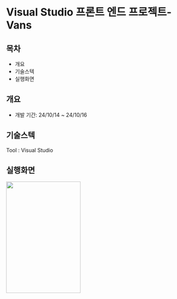 # Visual Studio 프론트 엔드 프로젝트-Vans

## 목차
- 개요
- 기술스텍
- 실행화면

## 개요
- 개발 기간: 24/10/14 ~ 24/10/16

## 기술스텍
Tool : Visual Studio 

## 실행화면
<img src="https://github.com/user-attachments/assets/2b2d5d68-75bc-4ad9-be72-1b7fd5b42f7f" width="200" height="300">
